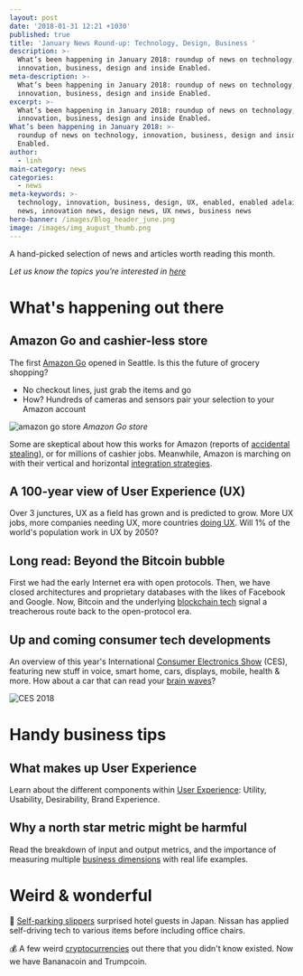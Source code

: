 ```yaml
---
layout: post
date: '2018-01-31 12:21 +1030'
published: true
title: 'January News Round-up: Technology, Design, Business '
description: >-
  What’s been happening in January 2018: roundup of news on technology,
  innovation, business, design and inside Enabled.
meta-description: >-
  What’s been happening in January 2018: roundup of news on technology,
  innovation, business, design and inside Enabled.
excerpt: >-
  What’s been happening in January 2018: roundup of news on technology,
  innovation, business, design and inside Enabled.
What’s been happening in January 2018: >-
  roundup of news on technology, innovation, business, design and inside
  Enabled.
author:
  - linh
main-category: news
categories:
  - news
meta-keywords: >-
  technology, innovation, business, design, UX, enabled, enabled adelaide, tech
  news, innovation news, design news, UX news, business news
hero-banner: /images/Blog_header_june.png
image: /images/img_august_thumb.png
---
```

A hand-picked selection of news and articles worth reading this month.

_Let us know the topics you’re interested in [here](https://enabled1.typeform.com/to/YcdNts)_

# What's happening out there

## Amazon Go and cashier-less store

The first [Amazon Go](https://www.nytimes.com/2018/01/21/technology/inside-amazon-go-a-store-of-the-future.html) opened in Seattle. Is this the future of grocery shopping? 

- No checkout lines, just grab the items and go
- How? Hundreds of cameras and sensors pair your selection to your Amazon account

![amazon go store]({{site.baseurl}}/images/img_jan_amazongo.jpg)
*Amazon Go store*

Some are skeptical about how this works for Amazon (reports of [accidental stealing](https://www.independent.co.uk/life-style/amazon-go-supermarket-no-checkouts-shoplift-accident-journalist-review-deirdre-bosa-a8174481.html)), or for millions of cashier jobs. Meanwhile, Amazon is marching on with their vertical and horizontal [integration strategies](https://stratechery.com/2018/amazons-go-and-the-future/).

## A 100-year view of User Experience (UX)

Over 3 junctures, UX as a field has grown and is predicted to grow. More UX jobs, more companies needing UX, more countries [doing UX](https://www.nngroup.com/articles/100-years-ux/). Will 1% of the world's population work in UX by 2050?

## Long read: Beyond the Bitcoin bubble

First we had the early Internet era with open protocols. Then, we have closed architectures and proprietary databases with the likes of Facebook and Google. Now, Bitcoin and the underlying [blockchain tech](https://www.nytimes.com/2018/01/16/magazine/beyond-the-bitcoin-bubble.html) signal a treacherous route back to the open-protocol era.

## Up and coming consumer tech developments

An overview of this year's International [Consumer Electronics Show](https://medium.learningbyshipping.com/ces2018-24dd69ab5ffe) (CES), featuring new stuff in voice, smart home, cars, displays, mobile, health & more. How about a car that can read your [brain waves](https://www.bloomberg.com/news/articles/2018-01-03/brain-waves-will-make-nissan-s-car-of-the-future-a-better-ride)?

![CES 2018]({{site.baseurl}}/images/img_jan_ces.gif)

# Handy business tips

## What makes up User Experience

Learn about the different components within [User Experience](https://www.interaction-design.org/literature/article/key-question-in-user-experience-design-usability-vs-desirability): Utility, Usability, Desirability, Brand Experience.

## Why a north star metric might be harmful

Read the breakdown of input and output metrics, and the importance of measuring multiple [business dimensions](https://www.reforge.com/blog/north-star-metric-growth) with real life examples.

# Weird & wonderful

🚗  [Self-parking slippers](http://bgr.com/2018/01/28/nissan-self-parking-slippers-hotel-japan/) surprised hotel guests in Japan. Nissan has applied self-driving tech to various items before including office chairs.

💰 A few weird [cryptocurrencies](https://mashable.com/2018/01/29/crazy-cryptocurrencies/#F6LlfhsEwaqs) out there that you didn't know existed. Now we have Bananacoin and Trumpcoin.
